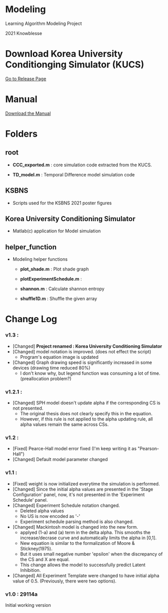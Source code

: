 # Modeling

Learning Algorithm Modeling Project

2021 Knowblesse

# Download Korea University Conditionging Simulator (KUCS)

[Go to Release Page](https://github.com/knowblesse/Modeling/releases/tag/v1.3)

# Manual
[Download the Manual](https://github.com/knowblesse/Modeling/blob/main/KUCS/KUCS/KUCS_Doc.pdf)

# Folders

## root

- **CCC_exported.m** : core simulation code extracted from the KUCS. 

- **TD_model.m** : Temporal Difference model simulation code

## KSBNS
- Scripts used for the KSBNS 2021 poster figures

## Korea University Conditioning Simulator
- Matlab(c) application for Model simulation

## helper_function

- Modeling helper functions

	- **plot_shade.m** : Plot shade graph

	- **plotExperimentSchedule.m** : 

	- **shannon.m** : Calculate shannon entropy

	- **shuffle1D.m** : Shuffle the given array

# Change Log
### v1.3 :
- [Changed] **Project renamed : Korea University Conditioning Simulator**
- [Changed] model notation is improved. (does not effect the script)
    - Program's equation image is updated
- [Changed] Graph drawing speed is significantly increased in some devices (drawing time reduced 80%)
    - I don't know why, but legend function was consuming a lot of time. (preallocation problem?)

### v1.2.1 :
- [Changed] SPH model doesn't update alpha if the corresponding CS is not presented.
    - The original thesis does not clearly specify this in the equation.
    - However, if this rule is not applied to the alpha updating rule, all alpha values remain the same across CSs. 

### v1.2 :
- [Fixed] Pearce-Hall model error fixed (I'm keep writing it as "Pearson-Hall")
- [Changed] Default model parameter changed

### v1.1 : 
- [Fixed] weight is now initialized everytime the simulation is performed.
- [Changed] Since the initial alpha values are presented in the 'Stage Configuration' panel, now, it's not presented in the 'Experiment Schedule' panel.
- [Changed] Experiment Schedule notation changed. 
	- Deleted alpha values
	- No US is now encoded as '-'
	- Experiment schedule parsing method is also changed.
- [Changed] Mackintosh model is changed into the new form. 
	- applyed (1-a) and (a) term in the delta alpha. This smooths the increase/decrase curve and automatically limits the alpha in [0,1].
	- New equation is similar to the formalization of Moore & Stickney(1975).
	- But it uses small negative number 'epsilon' when the discrepancy of the CS and X are equal. 
	- This change allows the model to successfully predict Latent Inhibition.
- [Changed] All Experiment Template were changed to have initial alpha value of 0.5. (Previously, there were two options).

### v1.0 : 29114a
Initial working version


